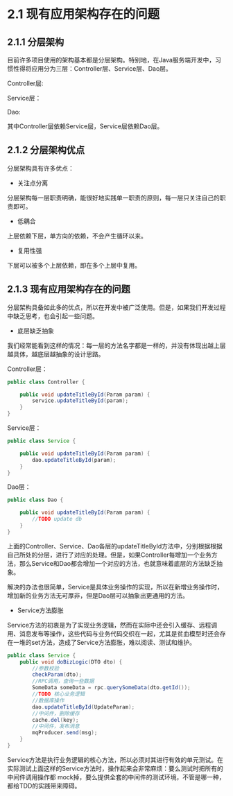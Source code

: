 # 2.1 现有应用架构存在的问题

## 2.1.1 分层架构

目前许多项目使用的架构基本都是分层架构。特别地，在Java服务端开发中，习惯性得将应用分为三层：Controller层、Service层、Dao层。

Controller层:

Service层：

Dao:

其中Controller层依赖Service层，Service层依赖Dao层。

## 2.1.2 分层架构优点

分层架构具有许多优点：

- 关注点分离

分层架构每一层职责明确，能很好地实践单一职责的原则，每一层只关注自己的职责即可。

- 低耦合

上层依赖下层，单方向的依赖，不会产生循环以来。

- 复用性强

下层可以被多个上层依赖，即在多个上层中复用。

## 2.1.3 现有应用架构存在的问题

分层架构具备如此多的优点，所以在开发中被广泛使用。但是，如果我们开发过程中缺乏思考，也会引起一些问题。

- 底层缺乏抽象

我们经常能看到这样的情况：每一层的方法名字都是一样的，并没有体现出越上层越具体，越底层越抽象的设计思路。

Controller层：
```java
public class Controller {

    public void updateTitleById(Param param) {
        service.updateTitleById(param);
    }
}
```
Service层：
```java
public class Service {

    public void updateTitleById(Param param) {
        dao.updateTitleById(param);
    }
}
```
Dao层：
```java
public class Dao {

    public void updateTitleById(Param param) {
        //TODO update db
    }
}
```

上面的Controller、Service、Dao各层的updateTitleById方法中，分别根据根据自己所处的分层，进行了对应的处理。但是，如果Controller每增加一个业务方法，那么Service和Dao都会增加一个对应的方法，也就意味着底层的方法缺乏抽象。

解决的办法也很简单，Service是具体业务操作的实现，所以在新增业务操作时，增加新的业务方法无可厚非，但是Dao层可以抽象出更通用的方法。

- Service方法膨胀

Service方法的初衷是为了实现业务逻辑，然而在实际中还会引入缓存、远程调用、消息发布等操作，这些代码与业务代码交织在一起，尤其是贫血模型时还会存在一堆的set方法，造成了Service方法膨胀，难以阅读、测试和维护。

```java
public class Service {
    public void doBizLogic(DTO dto) {
        //参数校验
        checkParam(dto);
        //RPC调用，查询一些数据
        SomeData someData = rpc.querySomeData(dto.getId());
        //TODO 核心业务逻辑
        //数据库操作
        dao.updateTitleById(UpdateParam);
        //中间件，删除缓存
        cache.del(key);
        //中间件，发布消息
        mqProducer.send(msg);
    }
}
```
Service方法是执行业务逻辑的核心方法，所以必须对其进行有效的单元测试。在实际测试上面这样的Service方法时，操作起来会非常麻烦：要么测试时把所有的中间件调用操作都
mock掉，要么提供全套的中间件的测试环境，不管是哪一种，都给TDD的实践带来障碍。

